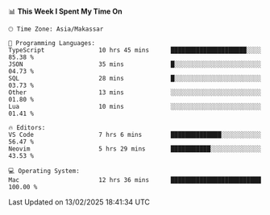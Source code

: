 <!--START_SECTION:waka-->
📊 **This Week I Spent My Time On** 

```text
🕑︎ Time Zone: Asia/Makassar

💬 Programming Languages: 
TypeScript               10 hrs 45 mins      █████████████████████░░░░   85.38 % 
JSON                     35 mins             █░░░░░░░░░░░░░░░░░░░░░░░░   04.73 % 
SQL                      28 mins             █░░░░░░░░░░░░░░░░░░░░░░░░   03.73 % 
Other                    13 mins             ░░░░░░░░░░░░░░░░░░░░░░░░░   01.80 % 
Lua                      10 mins             ░░░░░░░░░░░░░░░░░░░░░░░░░   01.41 % 

🔥 Editors: 
VS Code                  7 hrs 6 mins        ██████████████░░░░░░░░░░░   56.47 % 
Neovim                   5 hrs 29 mins       ███████████░░░░░░░░░░░░░░   43.53 % 

💻 Operating System: 
Mac                      12 hrs 36 mins      █████████████████████████   100.00 % 
```


 Last Updated on 13/02/2025 18:41:34 UTC
<!--END_SECTION:waka-->
